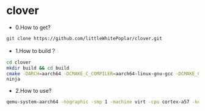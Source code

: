 # clover

* 0.How to get?

```bash
git clone https://github.com/littleWhitePoplar/clover.git
```

* 1.How to build？

```bash
cd clover
mkdir build && cd build
cmake -DARCH=aarch64 -DCMAKE_C_COMPILER=aarch64-linux-gnu-gcc -DCMAKE_CXX_COMPILER=aarch64-linux-gnu-g++ -G Ninja ..
ninja
```

* 2.How to use?

```bash
qemu-system-aarch64 -nographic -smp 1 -machine virt -cpu cortex-a57 -kernel os.elf
```
